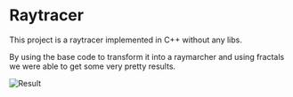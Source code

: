 # Raytracer

This project is a raytracer implemented in C++ without any libs.

By using the base code to transform it into a raymarcher and using fractals we were able to get some very pretty results.

![Result](https://github.com/Rickil/RayTracer/assets/38404628/a7a34378-0640-4b5f-9ff1-52aab00e28f1)
